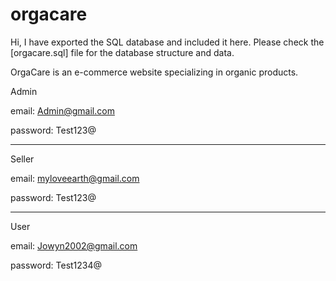 # orgacare
Hi, I have exported the SQL database and included it here. 
Please check the [orgacare.sql] file for the database structure and data.

OrgaCare is an e-commerce website specializing in organic products.

Admin

email: Admin@gmail.com

password: Test123@
*******************************

Seller

email: myloveearth@gmail.com

password: Test123@
*******************************

User

email: Jowyn2002@gmail.com

password: Test1234@

